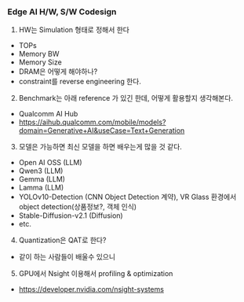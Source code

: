 ### Edge AI H/W, S/W Codesign

1. HW는 Simulation 형태로 정해서 한다
* TOPs
* Memory BW
* Memory Size
* DRAM은 어떻게 해야하나?
* constraint를 reverse engineering 한다. 

2. Benchmark는 아래 reference 가 있긴 한데, 어떻게 활용할지 생각해본다.
* Qualcomm AI Hub
* https://aihub.qualcomm.com/mobile/models?domain=Generative+AI&useCase=Text+Generation

3. 모델은 가능하면 최신 모델을 하면 배우는게 많을 것 같다.
* Open AI OSS (LLM) 
* Qwen3 (LLM)
* Gemma (LLM)
* Lamma (LLM)
* YOLOv10-Detection (CNN Object Detection 계약), VR Glass 환경에서 object detection(상품정보?, 객체 인식)
* Stable-Diffusion-v2.1 (Diffusion)
* etc. 

4. Quantization은 QAT로 한다?
* 같이 하는 사람들이 배울수 있으니

5. GPU에서 Nsight 이용해서 profiling & optimization
* https://developer.nvidia.com/nsight-systems
